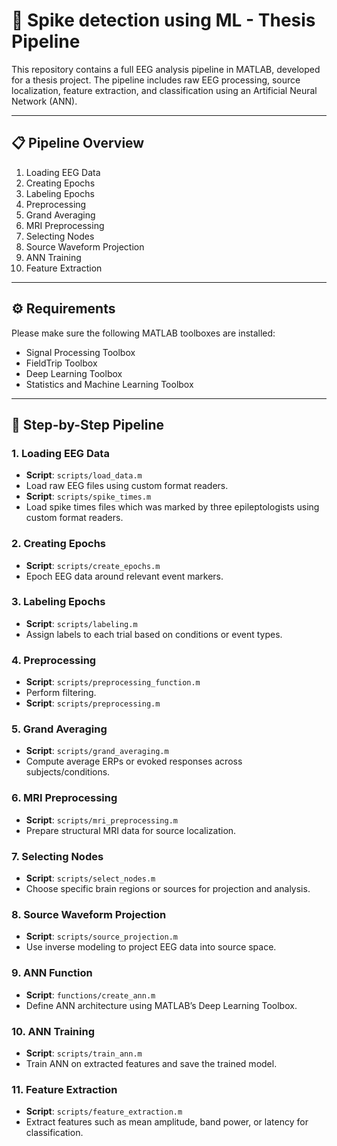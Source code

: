 # 🧠 Spike detection using ML - Thesis Pipeline

This repository contains a full EEG analysis pipeline in MATLAB, developed for a thesis project. The pipeline includes raw EEG processing, source localization, feature extraction, and classification using an Artificial Neural Network (ANN).

---

## 📋 Pipeline Overview

1. Loading EEG Data
2. Creating Epochs
3. Labeling Epochs
4. Preprocessing
5. Grand Averaging
6. MRI Preprocessing
7. Selecting Nodes
8. Source Waveform Projection
9. ANN Training
10. Feature Extraction

---

## ⚙️ Requirements

Please make sure the following MATLAB toolboxes are installed:

- Signal Processing Toolbox
- FieldTrip Toolbox
- Deep Learning Toolbox
- Statistics and Machine Learning Toolbox

---

## 🔧 Step-by-Step Pipeline

### 1. Loading EEG Data
- **Script**: `scripts/load_data.m`
- Load raw EEG files using custom format readers.
- **Script**: `scripts/spike_times.m`
- Load spike times files which was marked by three epileptologists using custom format readers.

### 2. Creating Epochs
- **Script**: `scripts/create_epochs.m`
- Epoch EEG data around relevant event markers.

### 3. Labeling Epochs
- **Script**: `scripts/labeling.m`
- Assign labels to each trial based on conditions or event types.

### 4. Preprocessing
- **Script**: `scripts/preprocessing_function.m`
- Perform filtering.
- **Script**: `scripts/preprocessing.m`

### 5. Grand Averaging
- **Script**: `scripts/grand_averaging.m`
- Compute average ERPs or evoked responses across subjects/conditions.

### 6. MRI Preprocessing
- **Script**: `scripts/mri_preprocessing.m`
- Prepare structural MRI data for source localization.

### 7. Selecting Nodes
- **Script**: `scripts/select_nodes.m`
- Choose specific brain regions or sources for projection and analysis.

### 8. Source Waveform Projection
- **Script**: `scripts/source_projection.m`
- Use inverse modeling to project EEG data into source space.

### 9. ANN Function
- **Script**: `functions/create_ann.m`
- Define ANN architecture using MATLAB’s Deep Learning Toolbox.

### 10. ANN Training
- **Script**: `scripts/train_ann.m`
- Train ANN on extracted features and save the trained model.

### 11. Feature Extraction
- **Script**: `scripts/feature_extraction.m`
- Extract features such as mean amplitude, band power, or latency for classification.


